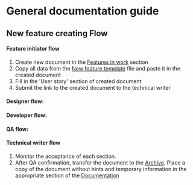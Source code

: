 # General documentation guide

## New feature creating Flow

#### Feature initiator flow

1. Create new document in the [Features in work](../features-in-work/)  section
2. Copy all data from the [New feature template](new-page-name.md) file and paste it in the created document
3. Fill in the 'User story' section of created document
4. Submit the link to the created document to the technical writer

#### Designer flow:

#### Developer flow:

#### QA flow:

#### Technical writer flow

1. Monitor the acceptance of each section.
2. After QA confirmation, transfer the document to the [Archive](../features-in-work/archive.md). Place a copy of the document without hints and temporary information in the appropriate section of the [Documentation](../documentation/)

